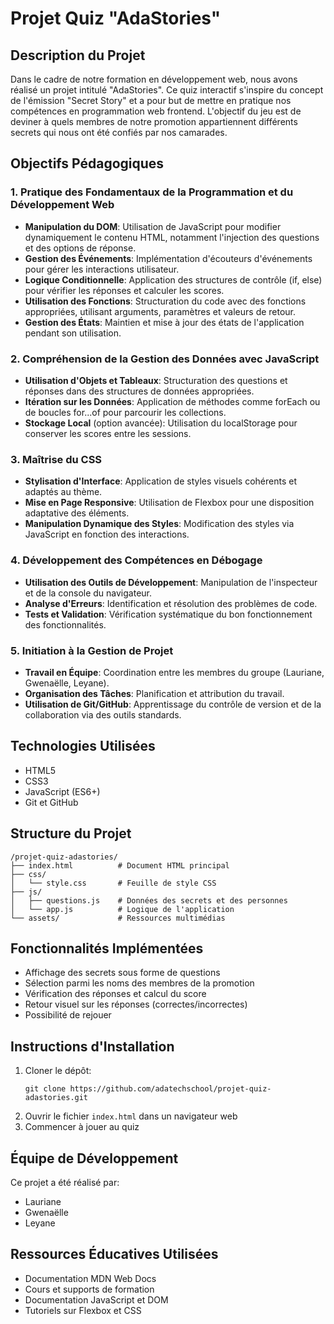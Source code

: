 # Projet Quiz "AdaStories"

## Description du Projet
Dans le cadre de notre formation en développement web, nous avons réalisé un projet intitulé "AdaStories". Ce quiz interactif s'inspire du concept de l'émission "Secret Story" et a pour but de mettre en pratique nos compétences en programmation web frontend. L'objectif du jeu est de deviner à quels membres de notre promotion appartiennent différents secrets qui nous ont été confiés par nos camarades.

## Objectifs Pédagogiques

### 1. Pratique des Fondamentaux de la Programmation et du Développement Web
- **Manipulation du DOM**: Utilisation de JavaScript pour modifier dynamiquement le contenu HTML, notamment l'injection des questions et des options de réponse.
- **Gestion des Événements**: Implémentation d'écouteurs d'événements pour gérer les interactions utilisateur.
- **Logique Conditionnelle**: Application des structures de contrôle (if, else) pour vérifier les réponses et calculer les scores.
- **Utilisation des Fonctions**: Structuration du code avec des fonctions appropriées, utilisant arguments, paramètres et valeurs de retour.
- **Gestion des États**: Maintien et mise à jour des états de l'application pendant son utilisation.

### 2. Compréhension de la Gestion des Données avec JavaScript
- **Utilisation d'Objets et Tableaux**: Structuration des questions et réponses dans des structures de données appropriées.
- **Itération sur les Données**: Application de méthodes comme forEach ou de boucles for...of pour parcourir les collections.
- **Stockage Local** (option avancée): Utilisation du localStorage pour conserver les scores entre les sessions.

### 3. Maîtrise du CSS
- **Stylisation d'Interface**: Application de styles visuels cohérents et adaptés au thème.
- **Mise en Page Responsive**: Utilisation de Flexbox pour une disposition adaptative des éléments.
- **Manipulation Dynamique des Styles**: Modification des styles via JavaScript en fonction des interactions.


### 4. Développement des Compétences en Débogage
- **Utilisation des Outils de Développement**: Manipulation de l'inspecteur et de la console du navigateur.
- **Analyse d'Erreurs**: Identification et résolution des problèmes de code.
- **Tests et Validation**: Vérification systématique du bon fonctionnement des fonctionnalités.

### 5. Initiation à la Gestion de Projet
- **Travail en Équipe**: Coordination entre les membres du groupe (Lauriane, Gwenaëlle, Leyane).
- **Organisation des Tâches**: Planification et attribution du travail.
- **Utilisation de Git/GitHub**: Apprentissage du contrôle de version et de la collaboration via des outils standards.

## Technologies Utilisées
- HTML5
- CSS3
- JavaScript (ES6+)
- Git et GitHub

## Structure du Projet

```
/projet-quiz-adastories/
├── index.html          # Document HTML principal
├── css/
│   └── style.css       # Feuille de style CSS
├── js/
│   ├── questions.js    # Données des secrets et des personnes
│   └── app.js          # Logique de l'application
└── assets/             # Ressources multimédias
```

## Fonctionnalités Implémentées
- Affichage des secrets sous forme de questions
- Sélection parmi les noms des membres de la promotion
- Vérification des réponses et calcul du score
- Retour visuel sur les réponses (correctes/incorrectes)
- Possibilité de rejouer

## Instructions d'Installation
1. Cloner le dépôt:
   ```
   git clone https://github.com/adatechschool/projet-quiz-adastories.git
   ```
2. Ouvrir le fichier `index.html` dans un navigateur web
3. Commencer à jouer au quiz

## Équipe de Développement
Ce projet a été réalisé par:
- Lauriane
- Gwenaëlle
- Leyane


## Ressources Éducatives Utilisées
- Documentation MDN Web Docs
- Cours et supports de formation
- Documentation JavaScript et DOM
- Tutoriels sur Flexbox et CSS

